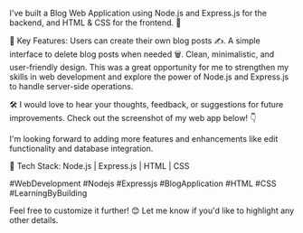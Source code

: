 I've built a Blog Web Application using Node.js and Express.js for the backend, and HTML & CSS for the frontend. 🎉

🌟 Key Features:
Users can create their own blog posts ✍️.
A simple interface to delete blog posts when needed 🗑️.
Clean, minimalistic, and user-friendly design.
This was a great opportunity for me to strengthen my skills in web development and explore the power of Node.js and Express.js to handle server-side operations.

🛠️ I would love to hear your thoughts, feedback, or suggestions for future improvements. Check out the screenshot of my web app below! 👇

I'm looking forward to adding more features and enhancements like edit functionality and database integration.

🔗 Tech Stack: Node.js | Express.js | HTML | CSS

#WebDevelopment #Nodejs #Expressjs #BlogApplication #HTML #CSS #LearningByBuilding

Feel free to customize it further! 😊 Let me know if you'd like to highlight any other details.
